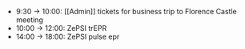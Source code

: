 - 9:30 -> 10:00: [[Admin]] tickets for business trip to Florence Castle meeting
- 10:00 -> 12:00: ZePSI trEPR
- 14:00 -> 18:00: ZePSI pulse epr